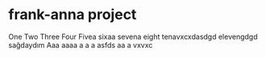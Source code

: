 # frank-anna project
One
Two
Three
Four
Fivea
sixaa
sevena
eight
tenavxcxdasdgd
elevengdgd
sağdaydım 
Aaa
aaaa
a
a
a
asfds
aa
a
vxvxc
